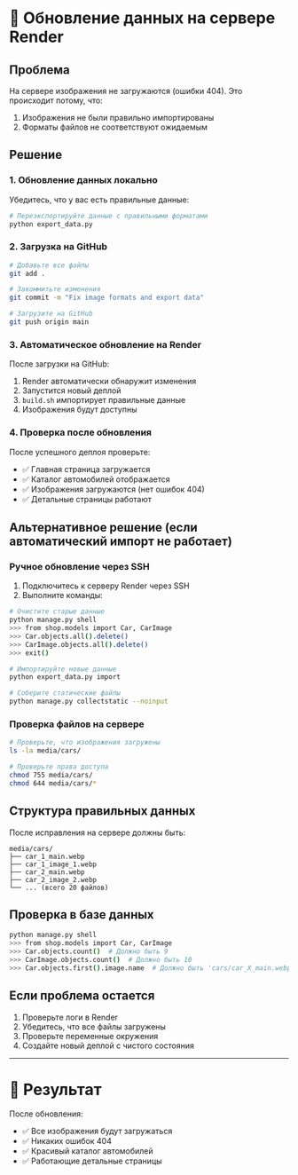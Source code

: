 # 🔄 Обновление данных на сервере Render

## Проблема
На сервере изображения не загружаются (ошибки 404). Это происходит потому, что:
1. Изображения не были правильно импортированы
2. Форматы файлов не соответствуют ожидаемым

## Решение

### 1. Обновление данных локально

Убедитесь, что у вас есть правильные данные:
```bash
# Переэкспортируйте данные с правильными форматами
python export_data.py
```

### 2. Загрузка на GitHub

```bash
# Добавьте все файлы
git add .

# Закоммитьте изменения
git commit -m "Fix image formats and export data"

# Загрузите на GitHub
git push origin main
```

### 3. Автоматическое обновление на Render

После загрузки на GitHub:
1. Render автоматически обнаружит изменения
2. Запустится новый деплой
3. `build.sh` импортирует правильные данные
4. Изображения будут доступны

### 4. Проверка после обновления

После успешного деплоя проверьте:
- ✅ Главная страница загружается
- ✅ Каталог автомобилей отображается
- ✅ Изображения загружаются (нет ошибок 404)
- ✅ Детальные страницы работают

## Альтернативное решение (если автоматический импорт не работает)

### Ручное обновление через SSH

1. Подключитесь к серверу Render через SSH
2. Выполните команды:

```bash
# Очистите старые данные
python manage.py shell
>>> from shop.models import Car, CarImage
>>> Car.objects.all().delete()
>>> CarImage.objects.all().delete()
>>> exit()

# Импортируйте новые данные
python export_data.py import

# Соберите статические файлы
python manage.py collectstatic --noinput
```

### Проверка файлов на сервере

```bash
# Проверьте, что изображения загружены
ls -la media/cars/

# Проверьте права доступа
chmod 755 media/cars/
chmod 644 media/cars/*
```

## Структура правильных данных

После исправления на сервере должны быть:
```
media/cars/
├── car_1_main.webp
├── car_1_image_1.webp
├── car_2_main.webp
├── car_2_image_2.webp
└── ... (всего 20 файлов)
```

## Проверка в базе данных

```bash
python manage.py shell
>>> from shop.models import Car, CarImage
>>> Car.objects.count()  # Должно быть 9
>>> CarImage.objects.count()  # Должно быть 10
>>> Car.objects.first().image.name  # Должно быть 'cars/car_X_main.webp'
```

## Если проблема остается

1. Проверьте логи в Render
2. Убедитесь, что все файлы загружены
3. Проверьте переменные окружения
4. Создайте новый деплой с чистого состояния

---

# 🎯 Результат

После обновления:
- ✅ Все изображения будут загружаться
- ✅ Никаких ошибок 404
- ✅ Красивый каталог автомобилей
- ✅ Работающие детальные страницы 